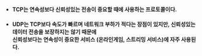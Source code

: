 - #### TCP는 연속성보다 신뢰성있는 전송이 중요할 때에 사용하는 프로토콜이다.
- #### UDP는 TCP보다 속도가 빠르며 네트워크 부하가 적다는 장점이 있지만, 신뢰성있는 데이터 전송을 보장하지는 않기 때문에 <br>신뢰성보다는 연속성이 중요한 서비스 (온라인게임, 스트리밍 서비스)에 자주 사용된다.
